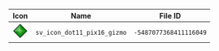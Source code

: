 | Icon | Name | File ID |
| ---  | ---  | ---     |
| ![](sv_icon_dot11_pix16_gizmo.png) | `sv_icon_dot11_pix16_gizmo` | `-5487077368411116049` |
